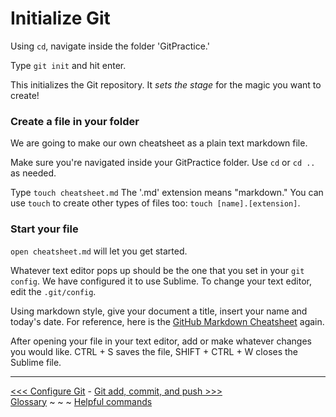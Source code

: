 # Initialize Git

Using `cd`, navigate inside the folder 'GitPractice.' 

Type `git init` and hit enter.

This initializes the Git repository. It _sets the stage_ for the magic you want to create! 

### Create a file in your folder  

We are going to make our own cheatsheet as a plain text markdown file.

Make sure you're navigated inside your GitPractice folder. Use `cd` or `cd ..` as needed.

Type `touch cheatsheet.md` The '.md' extension means "markdown." You can use `touch` to create other types of files too: `touch [name].[extension]`.

### Start your file

`open cheatsheet.md` will let you get started.

Whatever text editor pops up should be the one that you set in your `git config`. We have configured it to use Sublime. To change your text editor, edit the `.git/config`. 

Using markdown style, give your document a title, insert your name and today's date. For reference, here is the [GitHub Markdown Cheatsheet](https://github.com/adam-p/markdown-here/wiki/Markdown-Cheatsheet) again.

After opening your file in your text editor, add or make whatever changes you would like. CTRL + S saves the file, SHIFT + CTRL + W closes the Sublime file.  
___

[<<< Configure Git](gitconfig.md) - [Git add, commit, and push >>>](gitaction.md)  
[Glossary](glossary.md) ~ ~ ~ [Helpful commands](helpfulcommands.md)
